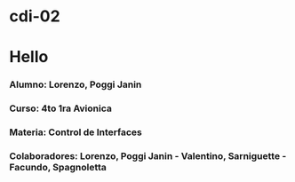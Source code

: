 # cdi-02

# Hello 
### Alumno: Lorenzo, Poggi Janin
### Curso: 4to 1ra Avionica
### Materia: Control de Interfaces 
### Colaboradores: Lorenzo, Poggi Janin - Valentino, Sarniguette - Facundo, Spagnoletta
